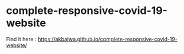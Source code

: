 # complete-responsive-covid-19-website
Find it here : https://akbajwa.github.io/complete-responsive-covid-19-website/
